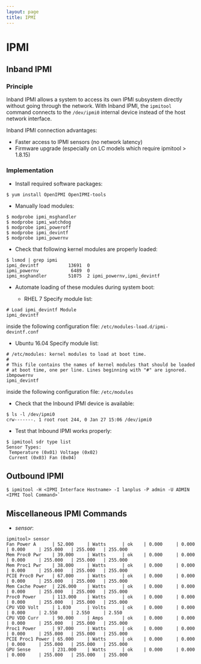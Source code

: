 ```yaml
---
layout: page
title: IPMI
---
```

# IPMI

## Inband IPMI

### Principle

Inband IPMI allows a system to access its own IPMI subsystem directly without going through the network.
With Inband IPMI, the `ipmitool` command connects to the `/dev/ipmi0` internal device instead of the host network interface.

Inband IPMI connection advantages:
* Faster access to IPMI sensors (no network latency)
* Firmware upgrade (especially on LC models which require ipmitool > 1.8.15)

### Implementation

* Install required software packages:
```
$ yum install OpenIPMI OpenIPMI-tools
```

* Manually load modules:
```
$ modprobe ipmi_msghandler
$ modprobe ipmi_watchdog
$ modprobe ipmi_poweroff
$ modprobe ipmi_devintf
$ modprobe ipmi_powernv
```

* Check that following kernel modules are properly loaded:
```
$ lsmod | grep ipmi
ipmi_devintf           13691  0
ipmi_powernv            6489  0
ipmi_msghandler        51075  2 ipmi_powernv,ipmi_devintf
```

* Automate loading of these modules during system boot:

  * RHEL 7
Specify module list:
```
# Load ipmi_devintf Module
ipmi_devintf
```
inside the following configuration file: `/etc/modules-load.d/ipmi-devintf.conf`

  * Ubuntu 16.04
Specify module list:
```
# /etc/modules: kernel modules to load at boot time.
#
# This file contains the names of kernel modules that should be loaded
# at boot time, one per line. Lines beginning with "#" are ignored.
ibmpowernv
ipmi_devintf
```
inside the following configuration file: `/etc/modules`

* Check that the Inbound IPMI device is available:
```
$ ls -l /dev/ipmi0
crw-------. 1 root root 244, 0 Jan 27 15:06 /dev/ipmi0
```

* Test that Inbound IPMI works properly:
```
$ ipmitool sdr type list
Sensor Types:
 Temperature (0x01) Voltage (0x02)
 Current (0x03) Fan (0x04)
```

## Outbound IPMI

```
$ ipmitool -H <IPMI Interface Hostname> -I lanplus -P admin -U ADMIN <IPMI Tool Command>`
```

## Miscellaneous IPMI Commands

* *sensor*:
```
ipmitool> sensor
Fan Power A      | 52.000     | Watts      | ok    | 0.000     | 0.000     | 0.000     | 255.000   | 255.000   | 255.000
Mem Proc0 Pwr    | 39.000     | Watts      | ok    | 0.000     | 0.000     | 0.000     | 255.000   | 255.000   | 255.000
Mem Proc1 Pwr    | 38.000     | Watts      | ok    | 0.000     | 0.000     | 0.000     | 255.000   | 255.000   | 255.000
PCIE Proc0 Pwr   | 67.000     | Watts      | ok    | 0.000     | 0.000     | 0.000     | 255.000   | 255.000   | 255.000
Mem Cache Power  | 226.000    | Watts      | ok    | 0.000     | 0.000     | 0.000     | 255.000   | 255.000   | 255.000
Proc0 Power      | 113.000    | Watts      | ok    | 0.000     | 0.000     | 0.000     | 255.000   | 255.000   | 255.000
CPU VDD Volt     | 1.030      | Volts      | ok    | 0.000     | 0.000     | 0.000     | 2.550     | 2.550     | 2.550
CPU VDD Curr     | 90.000     | Amps       | ok    | 0.000     | 0.000     | 0.000     | 255.000   | 255.000   | 255.000
Proc1 Power      | 97.000     | Watts      | ok    | 0.000     | 0.000     | 0.000     | 255.000   | 255.000   | 255.000
PCIE Proc1 Power | 65.000     | Watts      | ok    | 0.000     | 0.000     | 0.000     | 255.000   | 255.000   | 255.000
GPU Sense        | 231.000    | Watts      | ok    | 0.000     | 0.000     | 0.000     | 255.000   | 255.000   | 255.000
```
